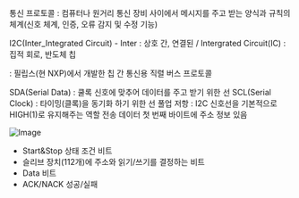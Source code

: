 통신 프로토콜 : 컴퓨터나 원거리 통신 장비 사이에서 메시지를 주고 받는 양식과 규칙의 체계(신호 체계, 인증, 오류 감지 및 수정 기능)

I2C(Inter_Integrated Circuit) - Inter : 상호 간, 연결된 / Intergrated Circuit(IC) : 집적 회로, 반도체 칩

: 필립스(현 NXP)에서 개발한 칩 간 통신용 직렬 버스 프로토콜


SDA(Serial Data) : 쿨록 신호에 맞추어 데이터를 주고 받기 위한 선
SCL(Serial Clock) : 타이밍(클록)을 동기화 하기 위한 선
풀업 저항 : I2C 신호선을 기본적으로 HIGH(1)로 유지해주는 역할
전송 데이터 첫 번째 바이트에 주소 정보 있음


![Image](https://github.com/user-attachments/assets/0b520197-8603-40a5-83da-18aa922d1fe2)
- Start&Stop 상태 조건 비트
- 슬리브 장치(112개)에 주소와 읽기/쓰기를 결정하는 비트
- Data 비트
- ACK/NACK 성공/실패
